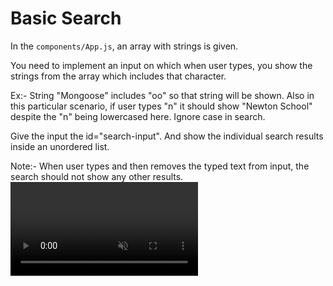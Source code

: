 # Basic Search

In the <code>components/App.js</code>, an array with strings is given.

You need to implement an input on which when user types, you show the strings from the array
which includes that character. 

Ex:- String "Mongoose" includes "oo" so that string will be shown.
Also in this particular scenario, if user types "n" it should show "Newton School" despite the "n" being lowercased here.
Ignore case in search.

Give the input the id="search-input". And show the individual search results inside an unordered list.

Note:- When user types and then removes the typed text from input, the search should not show any other results.
<video src="" muted controls>


